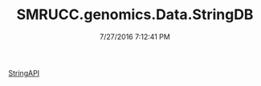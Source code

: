 ﻿---
title: SMRUCC.genomics.Data.StringDB
date: 7/27/2016 7:12:41 PM
---

[StringAPI](T-SMRUCC.genomics.Data.StringDB.StringAPI.html)
